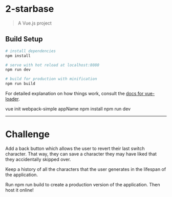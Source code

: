 # 2-starbase

> A Vue.js project

## Build Setup

```bash
# install dependencies
npm install

# serve with hot reload at localhost:8080
npm run dev

# build for production with minification
npm run build
```

For detailed explanation on how things work, consult the [docs for vue-loader](http://vuejs.github.io/vue-loader).

vue init webpack-simple appName
npm install
npm run dev

---

# Challenge

Add a back button which allows the user to revert their last switch character. That way, they can save a character they may have liked that they accidentally skipped over.

Keep a history of all the characters that the user generates in the lifespan of the application.

Run npm run build to create a production version of the application. Then host it online!
